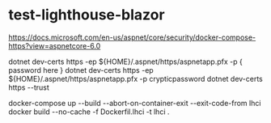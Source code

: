 # test-lighthouse-blazor

https://docs.microsoft.com/en-us/aspnet/core/security/docker-compose-https?view=aspnetcore-6.0

dotnet dev-certs https -ep ${HOME}/.aspnet/https/aspnetapp.pfx -p { password here }
dotnet dev-certs https -ep ${HOME}/.aspnet/https/aspnetapp.pfx -p crypticpassword
dotnet dev-certs https --trust


docker-compose up --build --abort-on-container-exit --exit-code-from lhci
docker build --no-cache -f Dockerfil.lhci -t lhci .  